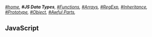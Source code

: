 ###### *[#home](https://tashbalrai.github.io)*, **#JS Data Types**, [#Functions](/js/functions.html), [#Arrays](/js/arrays.html), [#RegExp](/js/regexp.html), [#Inheritance](/js/inheritance.html), [#Prototype](/js/proto.html), [#Object](/js/object.html), [#Awful Parts](/js/awful.html),

## JavaScript 